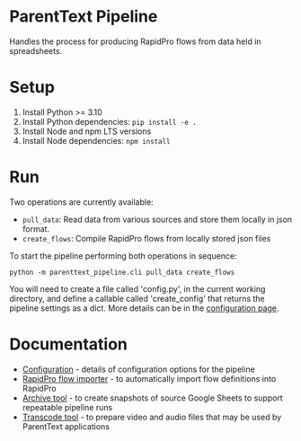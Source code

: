 # ParentText Pipeline

Handles the process for producing RapidPro flows from data held in spreadsheets.

# Setup

1. Install Python >= 3.10
2. Install Python dependencies: `pip install -e .`
3. Install Node and npm LTS versions
4. Install Node dependencies: `npm install`

# Run

Two operations are currently available:

- `pull_data`: Read data from various sources and store them locally in json format.
- `create_flows`: Compile RapidPro flows from locally stored json files

To start the pipeline performing both operations in sequence:

```
python -m parenttext_pipeline.cli pull_data create_flows
```

You will need to create a file called 'config.py', in the current working directory, and define a callable called 'create_config' that returns the pipeline settings as a dict. More details can be in the [configuration page][config].

# Documentation

- [Configuration][config] - details of configuration options for the pipeline
- [RapidPro flow importer] - to automatically import flow definitions into RapidPro
- [Archive tool] - to create snapshots of source Google Sheets to support repeatable pipeline runs
- [Transcode tool] - to prepare video and audio files that may be used by ParentText applications


[config]: docs/configuration.md
[Archive tool]: docs/archive.md
[RapidPro flow importer]: docs/rapidpro-import.md
[Transcode tool]: docs/transcode.md
